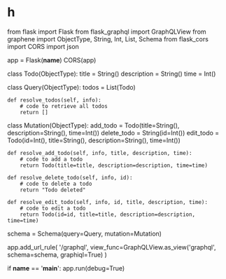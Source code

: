 # h
from flask import Flask
from flask_graphql import GraphQLView
from graphene import ObjectType, String, Int, List, Schema
from flask_cors import CORS
import json

app = Flask(__name__)
CORS(app)

class Todo(ObjectType):
    title = String()
    description = String()
    time = Int()

class Query(ObjectType):
    todos = List(Todo)

    def resolve_todos(self, info):
        # code to retrieve all todos
        return []

class Mutation(ObjectType):
    add_todo = Todo(title=String(), description=String(), time=Int())
    delete_todo = String(id=Int())
    edit_todo = Todo(id=Int(), title=String(), description=String(), time=Int())

    def resolve_add_todo(self, info, title, description, time):
        # code to add a todo
        return Todo(title=title, description=description, time=time)

    def resolve_delete_todo(self, info, id):
        # code to delete a todo
        return "Todo deleted"

    def resolve_edit_todo(self, info, id, title, description, time):
        # code to edit a todo
        return Todo(id=id, title=title, description=description, time=time)

schema = Schema(query=Query, mutation=Mutation)

app.add_url_rule(
    '/graphql',
    view_func=GraphQLView.as_view('graphql', schema=schema, graphiql=True)
)

if __name__ == '__main__':
    app.run(debug=True)

